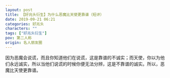 ```yaml
---
layout: post
title: 【好兆头衍生】为什么恶魔比天使更靠谱（短评）
date: 2019-09-21 06:21
categories: 好兆头
characters: ""
tags: ["好兆头衍生"]
pov: 第二人称
origin: 名人朋友圈
---
```


因为恶魔会说谎，而且你知道他们在说谎，这是靠谱的不诚实；而天使，你以为他们永远诚实，所以当他们说谎的时候你便无法分辨，这是不靠谱的诚实。所以，恶魔比天使更靠谱。
